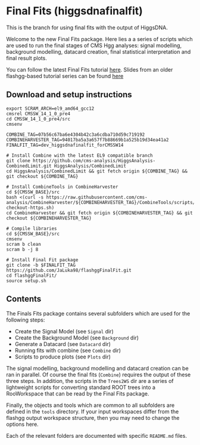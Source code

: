 # Final Fits (higgsdnafinalfit)

This is the branch for using final fits with the output of HiggsDNA.

Welcome to the new Final Fits package. Here lies a a series of scripts which are used to run the final stages of CMS Hgg analyses: signal modelling, background modelling, datacard creation, final statistical interpretation and final result plots.

You can follow the latest Final Fits tutorial [here](https://gitlab.cern.ch/jspah/higgsdna_finalfits_tutorial_24/-/tree/master). Slides from an older flashgg-based tutorial series can be found [here](https://indico.cern.ch/event/963619/contributions/4112177/attachments/2151275/3627204/finalfits_tutorial_201126.pdf)

## Download and setup instructions

```
export SCRAM_ARCH=el9_amd64_gcc12
cmsrel CMSSW_14_1_0_pre4
cd CMSSW_14_1_0_pre4/src
cmsenv

COMBINE_TAG=07b56c67ba6e4304b42c3a6cdba710d59c719192
COMBINEHARVESTER_TAG=94017ba5a3a657f7b88669b1a525b19d34ea41a2
FINALFIT_TAG=dev_higgsdnafinalfit_forCMSSW14

# Install Combine with the latest EL9 compatible branch
git clone https://github.com/cms-analysis/HiggsAnalysis-CombinedLimit.git HiggsAnalysis/CombinedLimit
cd HiggsAnalysis/CombinedLimit && git fetch origin ${COMBINE_TAG} && git checkout ${COMBINE_TAG}

# Install CombineTools in CombineHarvester
cd ${CMSSW_BASE}/src
bash <(curl -s https://raw.githubusercontent.com/cms-analysis/CombineHarvester/${COMBINEHARVESTER_TAG}/CombineTools/scripts/sparse-checkout-https.sh)
cd CombineHarvester && git fetch origin ${COMBINEHARVESTER_TAG} && git checkout ${COMBINEHARVESTER_TAG}

# Compile libraries
cd ${CMSSW_BASE}/src
cmsenv
scram b clean
scram b -j 8

# Install Final Fit package
git clone -b $FINALFIT_TAG https://github.com/JaLuka98/flashggFinalFit.git
cd flashggFinalFit/
source setup.sh
```

## Contents
The Finals Fits package contains several subfolders which are used for the following steps:

* Create the Signal Model (see `Signal` dir)
* Create the Background Model (see `Background` dir)
* Generate a Datacard (see `Datacard` dir)
* Running fits with combine (see `Combine` dir)
* Scripts to produce plots (see `Plots` dir)

The signal modelling, background modelling and datacard creation can be ran in parallel. Of course the final fits (`Combine`) requires the output of these three steps. In addition, the scripts in the `Trees2WS` dir are a series of lightweight scripts for converting standard ROOT trees into a RooWorkspace that can be read by the Final Fits package.

Finally, the objects and tools which are common to all subfolders are defined in the `tools` directory. If your input workspaces differ from the flashgg output workspace structure, then you may need to change the options here.

Each of the relevant folders are documented with specific `README.md` files. 